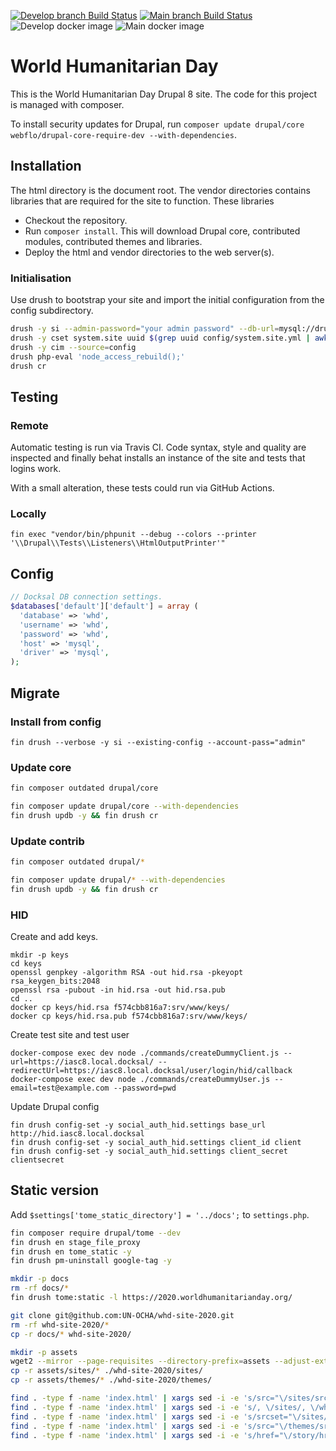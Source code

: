 [![Develop branch Build Status](https://travis-ci.com/UN-OCHA/whd-site.svg?branch=develop)](https://travis-ci.com/UN-OCHA/whd-site)
[![Main branch Build Status](https://travis-ci.com/UN-OCHA/whd-site.svg?branch=main)](https://travis-ci.com/UN-OCHA/whd-site)
![Develop docker image](https://github.com/UN-OCHA/whd-site/workflows/Build%20docker%20image/badge.svg?branch=develop)
![Main docker image](https://github.com/UN-OCHA/whd-site/workflows/Build%20docker%20image/badge.svg?branch=main)

# World Humanitarian Day

This is the World Humanitarian Day Drupal 8 site. The code for this project is managed with composer.

To install security updates for Drupal, run `composer update drupal/core webflo/drupal-core-require-dev --with-dependencies`.

## Installation

The html directory is the document root. The vendor directories contains libraries that are required for the site to function. These libraries

- Checkout the repository.
- Run `composer install`. This will download Drupal core, contributed modules, contributed themes and libraries.
- Deploy the html and vendor directories to the web server(s).

### Initialisation

Use drush to bootstrap your site and import the initial configuration from the config subdirectory.

```bash
drush -y si --admin-password="your admin password" --db-url=mysql://drupal:drupal@127.0.0.1/drupal minimal
drush -y cset system.site uuid $(grep uuid config/system.site.yml | awk '{print $2}')
drush -y cim --source=config
drush php-eval 'node_access_rebuild();'
drush cr
```

## Testing

### Remote

Automatic testing is run via Travis CI. Code syntax, style and quality are inspected and finally behat installs an instance of the site and tests that logins work.

With a small alteration, these tests could run via GitHub Actions.

### Locally

`fin exec "vendor/bin/phpunit --debug --colors --printer '\\Drupal\\Tests\\Listeners\\HtmlOutputPrinter'"`

## Config

```php
// Docksal DB connection settings.
$databases['default']['default'] = array (
  'database' => 'whd',
  'username' => 'whd',
  'password' => 'whd',
  'host' => 'mysql',
  'driver' => 'mysql',
);
```

## Migrate

### Install from config

`fin drush --verbose -y si --existing-config --account-pass="admin"`

### Update core

```bash
fin composer outdated drupal/core
```

```bash
fin composer update drupal/core --with-dependencies
fin drush updb -y && fin drush cr
```

### Update contrib

```bash
fin composer outdated drupal/*
```

```bash
fin composer update drupal/* --with-dependencies
fin drush updb -y && fin drush cr
```

### HID

Create and add keys.

```
mkdir -p keys
cd keys
openssl genpkey -algorithm RSA -out hid.rsa -pkeyopt rsa_keygen_bits:2048
openssl rsa -pubout -in hid.rsa -out hid.rsa.pub
cd ..
docker cp keys/hid.rsa f574cbb816a7:srv/www/keys/
docker cp keys/hid.rsa.pub f574cbb816a7:srv/www/keys/
```

Create test site and test user

```
docker-compose exec dev node ./commands/createDummyClient.js --url=https://iasc8.local.docksal/ --redirectUrl=https://iasc8.local.docksal/user/login/hid/callback
docker-compose exec dev node ./commands/createDummyUser.js --email=test@example.com --password=pwd
```

Update Drupal config

```
fin drush config-set -y social_auth_hid.settings base_url http://hid.iasc8.local.docksal
fin drush config-set -y social_auth_hid.settings client_id client
fin drush config-set -y social_auth_hid.settings client_secret clientsecret
```

## Static version

Add `$settings['tome_static_directory'] = '../docs';` to `settings.php`.

```bash
fin composer require drupal/tome --dev
fin drush en stage_file_proxy
fin drush en tome_static -y
fin drush pm-uninstall google-tag -y
```

```bash
mkdir -p docs
rm -rf docs/*
fin drush tome:static -l https://2020.worldhumanitarianday.org/
```

```bash
git clone git@github.com:UN-OCHA/whd-site-2020.git
rm -rf whd-site-2020/*
cp -r docs/* whd-site-2020/
```

```bash
mkdir -p assets
wget2 --mirror --page-requisites --directory-prefix=assets --adjust-extension --convert-links --output-file=assets.log --no-host-directories --no-parent https://www.worldhumanitarianday.org/
cp -r assets/sites/* ./whd-site-2020/sites/
cp -r assets/themes/* ./whd-site-2020/themes/
```

```bash
find . -type f -name 'index.html' | xargs sed -i -e 's/src="\/sites/src="\/whd-site-2020\/sites/'
find . -type f -name 'index.html' | xargs sed -i -e 's/, \/sites/, \/whd-site-2020\/sites/'
find . -type f -name 'index.html' | xargs sed -i -e 's/srcset="\/sites/srcset="\/whd-site-2020\/sites/'
find . -type f -name 'index.html' | xargs sed -i -e 's/src="\/themes/src="\/whd-site-2020\/themes/'
find . -type f -name 'index.html' | xargs sed -i -e 's/href="\/story/href="\/whd-site-2020\/story/'
```
